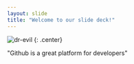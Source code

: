 ```yaml
---
layout: slide
title: "Welcome to our slide deck!"
---
```


![dr-evil](https://cloud.githubusercontent.com/assets/16547949/25400776/a776de7a-29c1-11e7-959e-bbad827c2aab.jpg)
{: .center}

"Github is a great platform for developers"
